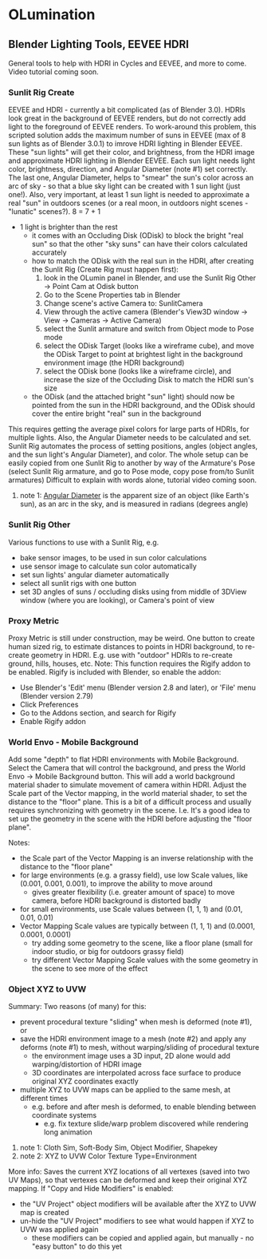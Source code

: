 # OLumination

## Blender Lighting Tools, EEVEE HDRI

General tools to help with HDRI in Cycles and EEVEE, and more to come.
Video tutorial coming soon.

### Sunlit Rig Create
EEVEE and HDRI - currently a bit complicated (as of Blender 3.0).
HDRIs look great in the background of EEVEE renders, but do not correctly add light to the foreground of EEVEE renders.
To work-around this problem, this scripted solution adds the maximum number of suns in EEVEE (max of 8 sun lights as of Blender 3.0.1) to imrove HDRI lighting in Blender EEVEE.
These "sun lights" will get their color, and brightness, from the HDRI image and approximate HDRI lighting in Blender EEVEE.
Each sun light needs light color, brightness, direction, and Angular Diameter (note #1) set correctly.
The last one, Angular Diameter, helps to "smear" the sun's color across an arc of sky - so that a blue sky light can be created with 1 sun light (just one!).
Also, very important, at least 1 sun light is needed to approximate a real "sun" in outdoors scenes (or a real moon, in outdoors night scenes - "lunatic" scenes?).
8 = 7 + 1
- 1 light is brighter than the rest
  - it comes with an Occluding Disk (ODisk) to block the bright "real sun" so that the other "sky suns" can have their colors calculated accurately
  - how to match the ODisk with the real sun in the HDRI, after creating the Sunlit Rig (Create Rig must happen first):
    1) look in the OLumin panel in Blender, and use the Sunlit Rig Other -> Point Cam at Odisk button
    2) Go to the Scene Properties tab in Blender
    3) Change scene's active Camera to: SunlitCamera
	4) View through the active camera (Blender's View3D window -> View -> Cameras -> Active Camera)
    5) select the Sunlit armature and switch from Object mode to Pose mode
    6) select the ODisk Target (looks like a wireframe cube), and move the ODisk Target to point at brightest light in the background environment image (the HDRI background)
    7) select the ODisk bone (looks like a wireframe circle), and increase the size of the Occluding Disk to match the HDRI sun's size
  - the ODisk (and the attached bright "sun" light) should now be pointed from the sun in the HDRI background, and the ODisk should cover the entire bright "real" sun in the background

This requires getting the average pixel colors for large parts of HDRIs, for multiple lights. Also, the Angular Diameter needs to be calculated and set.
Sunlit Rig automates the process of setting positions, angles (object angles, and the sun light's Angular Diameter), and color.
The whole setup can be easily copied from one Sunlit Rig to another by way of the Armature's Pose (select Sunlit Rig armature, and go to Pose mode, copy pose from/to Sunlit armatures)
Difficult to explain with words alone, tutorial video coming soon.

1) note 1: [Angular Diameter](https://en.wikipedia.org/wiki/Angular_diameter) is the apparent size of an object (like Earth's sun), as an arc in the sky, and is measured in radians (degrees angle)

### Sunlit Rig Other
Various functions to use with a Sunlit Rig, e.g.
  - bake sensor images, to be used in sun color calculations
  - use sensor image to calculate sun color automatically
  - set sun lights' angular diameter automatically
  - select all sunlit rigs with one button
  - set 3D angles of suns / occluding disks using from middle of 3DView window (where you are looking), or Camera's point of view

### Proxy Metric
Proxy Metric is still under construction, may be weird.
One button to create human sized rig, to estimate distances to points in HDRI background, to re-create geometry in HDRI.
E.g. use with "outdoor" HDRIs to re-create ground, hills, houses, etc.
Note: This function requires the Rigify addon to be enabled. Rigify is included with Blender, so enable the addon:
  - Use Blender's 'Edit' menu (Blender version 2.8 and later), or 'File' menu (Blender version 2.79)
  - Click Preferences
  - Go to the Addons section, and search for Rigify
  - Enable Rigify addon

### World Envo - Mobile Background
Add some "depth" to flat HDRI environments with Mobile Background. Select the Camera that will control the background, and press the World Envo -> Mobile Background button.
This will add a world background material shader to simulate movement of camera within HDRI. Adjust the Scale part of the Vector mapping, in the world material shader, to set the distance to the "floor" plane. This is a bit of a difficult process and usually requires synchronizing with geometry in the scene. I.e. It's a good idea to set up the geometry in the scene with the HDRI before adjusting the "floor plane".

Notes:
  - the Scale part of the Vector Mapping is an inverse relationship with the distance to the "floor plane"
  - for large environments (e.g. a grassy field), use low Scale values, like (0.001, 0.001, 0.001), to improve the ability to move around
    - gives greater flexibility (i.e. greater amount of space) to move camera, before HDRI background is distorted badly
  - for small environments, use Scale values between (1, 1, 1) and (0.01, 0.01, 0.01)
  - Vector Mapping Scale values are typically between (1, 1, 1) and (0.0001, 0.0001, 0.0001)
    - try adding some geometry to the scene, like a floor plane (small for indoor studio, or big for outdoors grassy field)
	- try different Vector Mapping Scale values with the some geometry in the scene to see more of the effect

### Object XYZ to UVW
Summary:
Two reasons (of many) for this:
- prevent procedural texture "sliding" when mesh is deformed (note #1), or
- save the HDRI environment image to a mesh (note #2) and apply any deforms (note #1) to mesh, without warping/sliding of procedural texture
  - the environment image uses a 3D input, 2D alone would add warping/distortion of HDRI image
  - 3D coordinates are interpolated across face surface to produce original XYZ coordinates exactly
- multiple XYZ to UVW maps can be applied to the same mesh, at different times
  - e.g. before and after mesh is deformed, to enable blending between coordinate systems
    - e.g. fix texture slide/warp problem discovered while rendering long animation
1) note 1: Cloth Sim, Soft-Body Sim, Object Modifier, Shapekey
2) note 2: XYZ to UVW Color Texture Type=Environment

More info:
Saves the current XYZ locations of all vertexes (saved into two UV Maps), so that vertexes can be deformed and keep their original XYZ mapping.
If "Copy and Hide Modifiers" is enabled:
  - the "UV Project" object modifiers will be available after the XYZ to UVW map is created
  - un-hide the "UV Project" modifiers to see what would happen if XYZ to UVW was applied again
    - these modifiers can be copied and applied again, but manually - no "easy button" to do this yet

